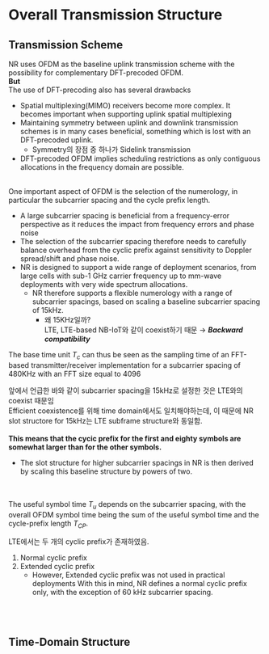 # Overall Transmission Structure
## Transmission Scheme
NR uses OFDM as the baseline uplink transmission scheme with the possibility for complementary DFT-precoded OFDM.
<br>
**But**
<br>
The use of DFT-precoding also has several drawbacks 
  
- Spatial multiplexing(MIMO) receivers become more complex. It becomes important when supporting uplink spatial multiplexing
- Maintaining symmetry between uplink and downlink transmission schemes is in many cases beneficial, something which is lost with an DFT-precoded uplink.
    - Symmetry의 장점 중 하나가 Sidelink transmission
- DFT-precoded OFDM implies scheduling restrictions as only contiguous allocations in the frequency domain are possible.
<br><br>

One important aspect of OFDM is the selection of the numerology, in particular the subcarrier spacing and the cycle prefix length.
- A large subcarrier spacing is beneficial from a frequency-error perspective as it reduces the impact from frequency errors and phase noise
- The selection of the subcarrier spacing therefore needs to carefully balance overhead from the cyclic prefix against sensitivity to Doppler spread/shift and phase noise.
- NR is designed to support a wide range of deployment scenarios, from large cells with sub-1 GHz carrier frequency up to mm-wave deployments with very wide spectrum allocations.
  - NR therefore supports a flexible numerology with a range of subcarrier spacings, based on scaling a baseline subcarrier spacing of 15kHz.
    - 왜 15KHz일까? <br>
    LTE, LTE-based NB-IoT와 같이 coexist하기 때문  &rarr; ___Backward compatibility___
 
The base time unit $T_c$ can thus be seen as the sampling time of an FFT-based transmitter/receiver implementation for a subcarrier spacing of 480KHz with an FFT size equal to 4096

앞에서 언급한 바와 같이 subcarrier spacing을 15kHz로 설정한 것은 LTE와의 coexist 때문임<br>
Efficient coexistence를 위해 time domain에서도 일치해야하는데, 이 때문에 NR slot structore for 15kHz는 LTE subframe structure와 동일함. <br><br>
**This means that the cycic prefix for the first and eighty symbols are somewhat larger than for the other symbols.**
- The slot structure for higher subcarrier spacings in NR is then derived by scaling this baseline structure by powers of two.
  <br><br><br>

The useful symbol time $T_u$ depends on the subcarrier spacing, with the overall OFDM symbol time being the sum of the useful symbol time and the cycle-prefix length $T_{CP}$.

LTE에서는 두 개의 cyclic prefix가 존재하였음.<br>
1. Normal cyclic prefix
2. Extended cyclic prefix
    - However, Extended cyclic prefix was not used in practical deployments
With this in mind, NR defines a normal cyclic prefix only, with the exception of 60 kHz subcarrier spacing.

<br><br>

## Time-Domain Structure
